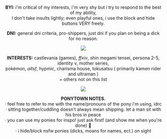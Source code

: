    <p align="center"><b>BYI:</b> i'm critical of my interests, i'm very shy but i try to respond to the best of my ability, <br>I don't take insults lightly; even playful ones, i use the block and hide buttons VERY freely.
</p>
   <p align="center"><b>DNI:</b> general dni criteria, pro-shippers, just dni if you plan on being a dick for no reason.
</p>
<p align="center">
  <img src="https://64.media.tumblr.com/337bdbe84c55cec49ca92a6ef2f51ea0/ec44294ed271245d-ad/s400x600/54bb77acaf3acbb1a297a0ee83d3ceee4a204e8e.pnj" />
</p>
     <p align="center"><b>INTERESTS:</b> castlevania (games), <i>ffxiv</i>, shin megami tensei, persona 2-5, identity v, mother series, <br>pokémon, <i>aitsf</i>, hypmic,  charisma house, tokusatsu ( primarily kamen rider and ultraman ) <br>+ others not on this list
</p>
<p align="center">
  <img src="https://64.media.tumblr.com/337bdbe84c55cec49ca92a6ef2f51ea0/ec44294ed271245d-ad/s400x600/54bb77acaf3acbb1a297a0ee83d3ceee4a204e8e.pnj" />
</p>
     <p align="center"><b>PONYTOWN NOTES.</b> <br>· feel free to refer to me with the name/pronouns of the pony i'm using, idrc <br>· sitting together/cuddling doesn't always mean shipping. let a man sit with his bros in peace <br>· you can use my ponies for inspo! just ask first! (and show me when you're done) 💖 <br>· i hide/block nsfw ponies (dicks, moans for names, ect.) on sight
</p>
